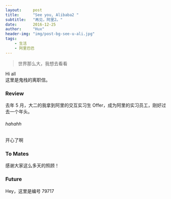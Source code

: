 ```yaml
---
layout:     post
title:      "See you, Alibaba2 "
subtitle:   "再见，阿里2。"
date:       2016-12-25
author:     "Hux"
header-img: "img/post-bg-see-u-ali.jpg"
tags:
    - 生活
    - 阿里巴巴
---
```



> 世界那么大，我想去看看

Hi all  
这里是鬼栈的离职信。

### Review

去年 5 月，大二的我拿到阿里的交互实习生 Offer，成为阿里的实习员工，刚好过去一个年头。

###### hahahh

开心了啊

### To Mates

感谢大家这么多天的照顾！  


### Future

Hey，这里是编号 79717